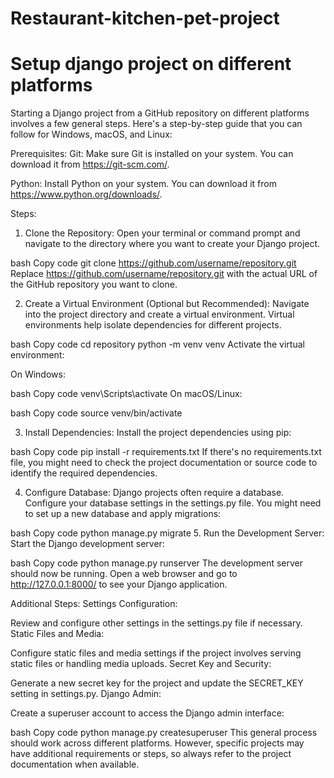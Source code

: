 # Restaurant-kitchen-pet-project

# Setup django project on different platforms
Starting a Django project from a GitHub repository on different platforms involves a few general steps. Here's a step-by-step guide that you can follow for Windows, macOS, and Linux:


Prerequisites:
Git: Make sure Git is installed on your system. You can download it from https://git-scm.com/.

Python: Install Python on your system. You can download it from https://www.python.org/downloads/.

Steps:
1. Clone the Repository:
Open your terminal or command prompt and navigate to the directory where you want to create your Django project.

bash
Copy code
git clone https://github.com/username/repository.git
Replace https://github.com/username/repository.git with the actual URL of the GitHub repository you want to clone.


2. Create a Virtual Environment (Optional but Recommended):
Navigate into the project directory and create a virtual environment. Virtual environments help isolate dependencies for different projects.

bash
Copy code
cd repository
python -m venv venv
Activate the virtual environment:

On Windows:

bash
Copy code
venv\Scripts\activate
On macOS/Linux:

bash
Copy code
source venv/bin/activate

3. Install Dependencies:
Install the project dependencies using pip:

bash
Copy code
pip install -r requirements.txt
If there's no requirements.txt file, you might need to check the project documentation or source code to identify the required dependencies.


4. Configure Database:
Django projects often require a database. Configure your database settings in the settings.py file. You might need to set up a new database and apply migrations:

bash
Copy code
python manage.py migrate
5. Run the Development Server:
Start the Django development server:

bash
Copy code
python manage.py runserver
The development server should now be running. Open a web browser and go to http://127.0.0.1:8000/ to see your Django application.

Additional Steps:
Settings Configuration:

Review and configure other settings in the settings.py file if necessary.
Static Files and Media:

Configure static files and media settings if the project involves serving static files or handling media uploads.
Secret Key and Security:

Generate a new secret key for the project and update the SECRET_KEY setting in settings.py.
Django Admin:

Create a superuser account to access the Django admin interface:

bash
Copy code
python manage.py createsuperuser
This general process should work across different platforms. However, specific projects may have additional requirements or steps, so always refer to the project documentation when available.
